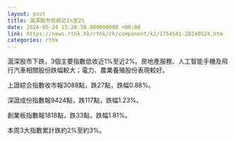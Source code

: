 ```yaml
---
layout: post
title: 滬深股市低收近1%至2%
date: 2024-05-24 15:28:58.000000000 +08:00
link: https://news.rthk.hk/rthk/ch/component/k2/1754541-20240524.htm
categories: rthk
---
```


滬深股市下跌，3個主要指數低收近1%至近2%。房地產服務、人工智能手機及飛行汽車相關股份跌幅較大；電力、農業養殖股份表現較好。

上證綜合指數收市報3088點，跌27點，跌幅0.88%。

深證成份指數報9424點，跌117點，跌幅1.23%。

創業板指數報1818點，跌33點，跌幅1.81%。

本周3大指數累計跌約2%至約3%。
